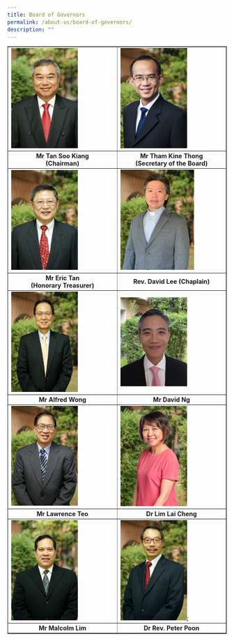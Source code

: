 ```yaml
---
title: Board of Governors
permalink: /about-us/board-of-governors/
description: ""
---
```

<table style="border-collapse: collapse; width: 100%;" border="1">
<tbody>
<tr>
<td style="width: 50%;"><img style="width: 65%;" src="/images/bog1.png" /></td>
<td style="width: 50%;"><img style="width: 65%;" src="/images/bog_2.png" /></td>
</tr>
<tr>
<td style="width: 50%; text-align: center;">
<div><strong>Mr Tan Soo Kiang</strong></div>
<div><strong>(Chairman)</strong></div>
</td>
<td style="width: 50%; text-align: center;">
<div><strong>Mr Tham Kine Thong</strong></div>
<div><strong>(Secretary of the Board)</strong></div>
</td>
</tr>
<tr>
<td style="width: 50%;"><img style="width: 65%;" src="/images/bog2.png" /></td>
<td style="width: 50%;"><img style="width: 72%;" src="/images/bog3.png" /></td>
</tr>
<tr>
<td style="width: 50%; text-align: center;">
<div><strong>Mr Eric Tan</strong></div>
<div><strong>(Honorary Treasurer)</strong></div>
</td>
<td style="width: 50%; text-align: center;"><strong>Rev. David Lee (Chaplain)</strong></td>
</tr>
<tr>
<td style="width: 50%;"><img style="width: 65%;" src="/images/bog4.png" /></td>
<td style="width: 50%;"><img style="width: 65%;" src="/images/bog5.png" /></td>
</tr>
<tr>
<td style="width: 50%; text-align: center;"><strong>Mr Alfred Wong</strong></td>
<td style="width: 50%; text-align: center;"><strong>Mr David Ng</strong></td>
</tr>
<tr>
<td style="width: 50%;"><img style="width: 65%;" src="/images/bog6.png" /></td>
<td style="width: 50%;"><img style="width: 65%;" src="/images/bog7.png" /></td>
</tr>
<tr>
<td style="width: 50%; text-align: center;"><strong>Mr Lawrence Teo</strong></td>
<td style="width: 50%; text-align: center;"><strong>Dr Lim Lai Cheng</strong></td>
</tr>
<tr>
<td style="width: 50%;"><img style="width: 65%;" src="/images/bog8.png" /></td>
<td style="width: 50%;"><img style="width: 65%;" src="/images/bog9.png" />;</td>
</tr>
<tr>
<td style="width: 50%; text-align: center;"><strong>Mr Malcolm Lim</strong></td>
<td style="width: 50%; text-align: center;"><strong>Dr Rev. Peter Poon</strong></td>
</tr>
</tbody>
</table>